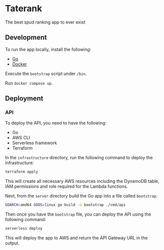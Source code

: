 # Taterank

The best spud ranking app to ever exist

## Development

To run the app locally, install the following:

- [Go](https://go.dev/)
- [Docker](https://www.docker.com/products/docker-desktop/)

Execute the `bootstrap` script under `/bin`.

Run `docker compose up`.

## Deployment

### API
To deploy the API, you need to have the following:

- Go
- AWS CLI
- Serverless framework
- Terraform

In the `infrastructure` directory, run the following command to deploy the infrastructure:

```bash
terraform apply
```
This will create all necessary AWS resources including the DynamoDB table, IAM permissions and role required for the 
Lambda functions.

Next, from the `server` directory build the Go app into a file called `bootstrap`.

```bash
GOARCH=amd64 GOOS=linux go build -o bootstrap ./cmd/api
```

Then once you have the `bootstrap` file, you can deploy the API using the following command:

```bash
serverless deploy
```

This will deploy the app to AWS and return the API Gateway URL in the output.
